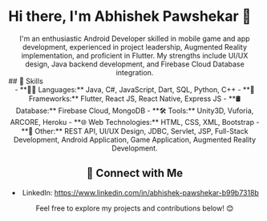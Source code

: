 # Hi there, I'm Abhishek Pawshekar 👋
<div align="center">
I'm an enthusiastic Android Developer skilled in mobile game and app development, experienced in project leadership, Augmented Reality implementation, and proficient in Flutter. My strengths include UI/UX design, Java backend development, and Firebase Cloud Database integration.
</div>
## 🔧 Skills
<div align="center">
- **👨‍💻 Languages:** Java, C#, JavaScript, Dart, SQL, Python, C++
- **🚀 Frameworks:** Flutter, React JS, React Native, Express JS
- **🛢️ Database:** Firebase Cloud, MongoDB
- **🛠️ Tools:** Unity3D, Vuforia, ARCORE, Heroku 
- **🌐 Web Technologies:** HTML, CSS, XML, Bootstrap 
- **💼 Other:** REST API, UI/UX Design, JDBC, Servlet, JSP, Full-Stack Development, Android Application, Game Application, Augmented Reality Development.
  
## 🤝 Connect with Me

- LinkedIn: https://www.linkedin.com/in/abhishek-pawshekar-b99b7318b

Feel free to explore my projects and contributions below! 😊
</div>
